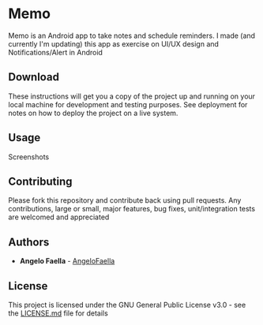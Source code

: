 # Memo

Memo is an Android app to take notes and schedule reminders. 
I made (and currently I'm updating) this app as exercise on UI/UX design and Notifications/Alert in Android


## Download

These instructions will get you a copy of the project up and running on your local machine for development and testing purposes. See deployment for notes on how to deploy the project on a live system.

## Usage
Screenshots

## Contributing

Please fork this repository and contribute back using pull requests.
Any contributions, large or small, major features, bug fixes, unit/integration tests are welcomed and appreciated

## Authors

* **Angelo Faella** - [AngeloFaella](https://github.com/AngeloFaella)

## License

This project is licensed under the GNU General Public License v3.0 - see the [LICENSE.md](LICENSE.md) file for details
